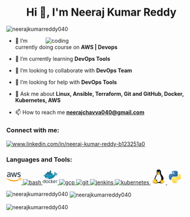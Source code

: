 <h1 align="center">Hi 👋, I'm Neeraj Kumar Reddy</h1>
<p align="left"> <img src="https://komarev.com/ghpvc/?username=neerajkumarreddy040&label=Profile%20views&color=0e75b6&style=flat" alt="neerajkumarreddy040" /> </p>
<img align="right"  alt="coding" width="400" src="![image](https://github.com/NeerajKumarReddy040/NeerajKumarReddy040/assets/65441025/a54e2dbd-8fe9-4486-9f37-a764b6826e65)">


- 🔭 I’m currently doing course on **AWS | Devops**

- 🌱 I’m currently learning **DevOps Tools**

- 👯 I’m looking to collaborate with **DevOps Team**

- 🤝 I’m looking for help with **DevOps Tools**

- 💬 Ask me about **Linux, Ansible, Terraform, Git and GitHub, Docker, Kubernetes, AWS**

- 📫 How to reach me **neerajchavva040@gmail.com**

<h3 align="left">Connect with me:</h3>
<p align="left">
<a href="https://linkedin.com/in/www.linkedin.com/in/neeraj-kumar-reddy-b123251a0" target="blank"><img align="center" src="https://raw.githubusercontent.com/rahuldkjain/github-profile-readme-generator/master/src/images/icons/Social/linked-in-alt.svg" alt="www.linkedin.com/in/neeraj-kumar-reddy-b123251a0" height="30" width="40" /></a>
</p>

<h3 align="left">Languages and Tools:</h3>
<p align="left"> <a href="https://aws.amazon.com" target="_blank" rel="noreferrer"> <img src="https://raw.githubusercontent.com/devicons/devicon/master/icons/amazonwebservices/amazonwebservices-original-wordmark.svg" alt="aws" width="40" height="40"/> </a> <a href="https://www.gnu.org/software/bash/" target="_blank" rel="noreferrer"> <img src="https://www.vectorlogo.zone/logos/gnu_bash/gnu_bash-icon.svg" alt="bash" width="40" height="40"/> </a> <a href="https://www.docker.com/" target="_blank" rel="noreferrer"> <img src="https://raw.githubusercontent.com/devicons/devicon/master/icons/docker/docker-original-wordmark.svg" alt="docker" width="40" height="40"/> </a> <a href="https://cloud.google.com" target="_blank" rel="noreferrer"> <img src="https://www.vectorlogo.zone/logos/google_cloud/google_cloud-icon.svg" alt="gcp" width="40" height="40"/> </a> <a href="https://git-scm.com/" target="_blank" rel="noreferrer"> <img src="https://www.vectorlogo.zone/logos/git-scm/git-scm-icon.svg" alt="git" width="40" height="40"/> </a> <a href="https://www.jenkins.io" target="_blank" rel="noreferrer"> <img src="https://www.vectorlogo.zone/logos/jenkins/jenkins-icon.svg" alt="jenkins" width="40" height="40"/> </a> <a href="https://kubernetes.io" target="_blank" rel="noreferrer"> <img src="https://www.vectorlogo.zone/logos/kubernetes/kubernetes-icon.svg" alt="kubernetes" width="40" height="40"/> </a> <a href="https://www.linux.org/" target="_blank" rel="noreferrer"> <img src="https://raw.githubusercontent.com/devicons/devicon/master/icons/linux/linux-original.svg" alt="linux" width="40" height="40"/> </a> <a href="https://www.python.org" target="_blank" rel="noreferrer"> <img src="https://raw.githubusercontent.com/devicons/devicon/master/icons/python/python-original.svg" alt="python" width="40" height="40"/> </a> </p>

<p><img align="left" src="https://github-readme-stats.vercel.app/api/top-langs?username=neerajkumarreddy040&show_icons=true&locale=en&layout=compact" alt="neerajkumarreddy040" /></p>

<p>&nbsp;<img align="center" src="https://github-readme-stats.vercel.app/api?username=neerajkumarreddy040&show_icons=true&locale=en" alt="neerajkumarreddy040" /></p>

<p><img align="center" src="https://github-readme-streak-stats.herokuapp.com/?user=neerajkumarreddy040&" alt="neerajkumarreddy040" /></p>
